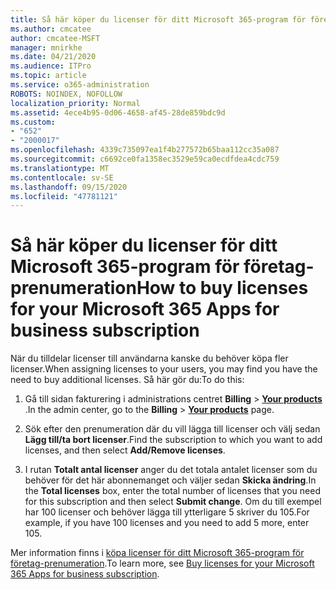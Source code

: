 ```yaml
---
title: Så här köper du licenser för ditt Microsoft 365-program för företag-prenumeration
ms.author: cmcatee
author: cmcatee-MSFT
manager: mnirkhe
ms.date: 04/21/2020
ms.audience: ITPro
ms.topic: article
ms.service: o365-administration
ROBOTS: NOINDEX, NOFOLLOW
localization_priority: Normal
ms.assetid: 4ece4b95-0d06-4658-af45-28de859bdc9d
ms.custom:
- "652"
- "2000017"
ms.openlocfilehash: 4339c735097ea1f4b277572b65baa112cc35a087
ms.sourcegitcommit: c6692ce0fa1358ec3529e59ca0ecdfdea4cdc759
ms.translationtype: MT
ms.contentlocale: sv-SE
ms.lasthandoff: 09/15/2020
ms.locfileid: "47781121"
---
```

# <a name="how-to-buy-licenses-for-your-microsoft-365-apps-for-business-subscription"></a><span data-ttu-id="131c4-102">Så här köper du licenser för ditt Microsoft 365-program för företag-prenumeration</span><span class="sxs-lookup"><span data-stu-id="131c4-102">How to buy licenses for your Microsoft 365 Apps for business subscription</span></span>

<span data-ttu-id="131c4-103">När du tilldelar licenser till användarna kanske du behöver köpa fler licenser.</span><span class="sxs-lookup"><span data-stu-id="131c4-103">When assigning licenses to your users, you may find you have the need to buy additional licenses.</span></span> <span data-ttu-id="131c4-104">Så här gör du:</span><span class="sxs-lookup"><span data-stu-id="131c4-104">To do this:</span></span>
  
1. <span data-ttu-id="131c4-105">Gå till sidan fakturering i administrations centret **Billing** \> **[Your products](https://go.microsoft.com/fwlink/p/?linkid=842054)** .</span><span class="sxs-lookup"><span data-stu-id="131c4-105">In the admin center, go to the **Billing** \> **[Your products](https://go.microsoft.com/fwlink/p/?linkid=842054)** page.</span></span>

2. <span data-ttu-id="131c4-106">Sök efter den prenumeration där du vill lägga till licenser och välj sedan **Lägg till/ta bort licenser**.</span><span class="sxs-lookup"><span data-stu-id="131c4-106">Find the subscription to which you want to add licenses, and then select **Add/Remove licenses**.</span></span>

3. <span data-ttu-id="131c4-107">I rutan **Totalt antal licenser** anger du det totala antalet licenser som du behöver för det här abonnemanget och väljer sedan **Skicka ändring**.</span><span class="sxs-lookup"><span data-stu-id="131c4-107">In the **Total licenses** box, enter the total number of licenses that you need for this subscription and then select **Submit change**.</span></span> <span data-ttu-id="131c4-108">Om du till exempel har 100 licenser och behöver lägga till ytterligare 5 skriver du 105.</span><span class="sxs-lookup"><span data-stu-id="131c4-108">For example, if you have 100 licenses and you need to add 5 more, enter 105.</span></span>

<span data-ttu-id="131c4-109">Mer information finns i [köpa licenser för ditt Microsoft 365-program för företag-prenumeration](https://docs.microsoft.com/microsoft-365/commerce/licenses/buy-licenses).</span><span class="sxs-lookup"><span data-stu-id="131c4-109">To learn more, see [Buy licenses for your Microsoft 365 Apps for business subscription](https://docs.microsoft.com/microsoft-365/commerce/licenses/buy-licenses).</span></span>